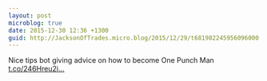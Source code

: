 ```yaml
---
layout: post
microblog: true
date: 2015-12-30 12:36 +1300
guid: http://JacksonOfTrades.micro.blog/2015/12/29/t681982245956096000.html
---
```

Nice tips bot giving advice on how to become One Punch Man [t.co/246Hreu2i...](https://t.co/246Hreu2iT)

